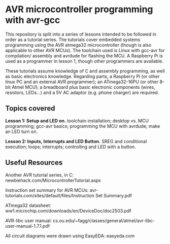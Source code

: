 AVR microcontroller programming with avr-gcc
============================================

This repository is split into a series of lessons intended to be followed in
order as a tutorial series. The tutorials cover embedded systems programming
using the AVR atmega32 microcontroller (though is also applicable to other AVR
MCUs). The toolchain used is Linux with gcc-avr for compilation/
assembly and avrdude for flashing the MCU. A Raspberry Pi is used as a 
programmer in lesson 1, though other programmers are available. 

These tutorials assume knowledge of C and assembly programming, as well as
basic electronics knowledge. Regarding parts, a Raspberry Pi (or other linux 
PC and an external AVR programmer); an ATmega32-16PU (or other 8-bit Atmel
MCU); a breadboard plus basic electronic components (wires, resistors, 
LEDs...) and a 5V AC adaptor (e.g. phone charger) are required.

Topics covered
--------------

**Lesson 1: Setup and LED on.** toolchain installation; desktop vs. MCU 
programming; gcc-avr basics; programming the MCU with avrdude; make an LED turn 
on. 

**Lesson 2: Inputs, Interrupts and LED Button.** SREG and conditional execution;
loops; interrupts; controlling and LED with a button.

Useful Resources
----------------

Another AVR tutorial series, in C:
newbiehack.com/MicrocontrollerTutorial.aspx

Instruction set summary for AVR MCUs:
avr-tutorials.com/sites/default/files/Instruction Set Summary.pdf

ATmega32 datasheet:
ww1.microchip.com/downloads/en/DeviceDoc/doc2503.pdf

AVR-libc user manual:
cs.ou.edu/~fagg/classes/general/atmel/avr-libc-user-manual-1.7.1.pdf

All circuit diagrams were drawn using EasyEDA:
easyeda.com

